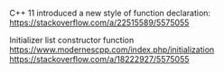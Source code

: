 C++ 11 introduced a new style of function declaration:
https://stackoverflow.com/a/22515589/5575055


Initializer list constructor function
https://www.modernescpp.com/index.php/initialization
https://stackoverflow.com/a/18222927/5575055
